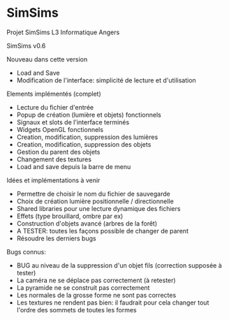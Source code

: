 # SimSims
Projet SimSims L3 Informatique Angers

SimSims v0.6

Nouveau dans cette version
- Load and Save
- Modification de l'interface: simplicité de lecture et d'utilisation

Elements implémentés (complet)
- Lecture du fichier d'entrée
- Popup de création (lumière et objets) fonctionnels
- Signaux et slots de l'interface terminés
- Widgets OpenGL fonctionnels
- Creation, modification, suppression des lumières
- Creation, modification, suppression des objets
- Gestion du parent des objets
- Changement des textures
- Load and save depuis la barre de menu


Idées et implémentations à venir
- Permettre de choisir le nom du fichier de sauvegarde
- Choix de création lumière positionnelle / directionnelle
- Shared libraries pour une lecture dynamique des fichiers
- Effets (type brouillard, ombre par ex)
- Construction d'objets avancé (arbres de la forêt)
- A TESTER: toutes les façons possible de changer de parent
- Résoudre les derniers bugs

Bugs connus:
- BUG au niveau de la suppression d'un objet fils (correction supposée à tester)
- La caméra ne se déplace pas correctement (à retester)
- La pyramide ne se construit pas correctement
- Les normales de la grosse forme ne sont pas correctes
- Les textures ne rendent pas bien: il faudrait pour cela changer tout l'ordre des sommets de toutes les formes
